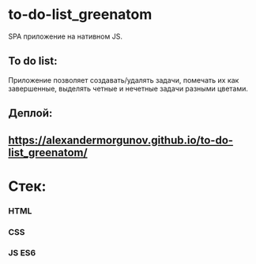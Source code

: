# to-do-list_greenatom

SPA приложение на нативном JS.

## To do list: 
Приложение позволяет создавать/удалять задачи, помечать их как завершенные, выделять четные и нечетные задачи разными цветами.

## Деплой:
## https://alexandermorgunov.github.io/to-do-list_greenatom/

# Стек:
### HTML
### CSS
### JS ES6
